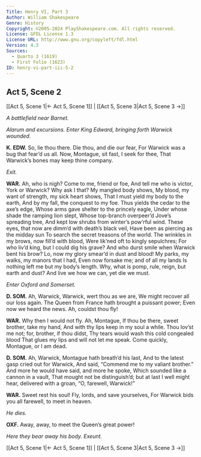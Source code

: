 ```yaml
---
Title: Henry VI, Part 3
Author: William Shakespeare
Genre: History
Copyright: ©2005-2024 PlayShakespeare.com. All rights reserved.
License: GFDL License 1.3
License URL: http://www.gnu.org/copyleft/fdl.html
Version: 4.3
Sources:
  - Quarto 3 (1619)
  - First Folio (1623)
ID: henry-vi-part-iii-5-2
---
```


## Act 5, Scene 2
[[Act 5, Scene 1|← Act 5, Scene 1]] | [[Act 5, Scene 3|Act 5, Scene 3 →]]

*A battlefield near Barnet.*

*Alarum and excursions. Enter King Edward, bringing forth Warwick wounded.*

**K. EDW.**
So, lie thou there. Die thou, and die our fear,
For Warwick was a bug that fear’d us all.
Now, Montague, sit fast, I seek for thee,
That Warwick’s bones may keep thine company.

*Exit.*

**WAR.**
Ah, who is nigh? Come to me, friend or foe,
And tell me who is victor, York or Warwick?
Why ask I that? My mangled body shows,
My blood, my want of strength, my sick heart shows,
That I must yield my body to the earth,
And by my fall, the conquest to my foe.
Thus yields the cedar to the axe’s edge,
Whose arms gave shelter to the princely eagle,
Under whose shade the ramping lion slept,
Whose top-branch overpeer’d Jove’s spreading tree,
And kept low shrubs from winter’s pow’rful wind.
These eyes, that now are dimm’d with death’s black veil,
Have been as piercing as the midday sun
To search the secret treasons of the world.
The wrinkles in my brows, now fill’d with blood,
Were lik’ned oft to kingly sepulchres;
For who liv’d king, but I could dig his grave?
And who durst smile when Warwick bent his brow?
Lo, now my glory smear’d in dust and blood!
My parks, my walks, my manors that I had,
Even now forsake me; and of all my lands
Is nothing left me but my body’s length.
Why, what is pomp, rule, reign, but earth and dust?
And live we how we can, yet die we must.

*Enter Oxford and Somerset.*

**D. SOM.**
Ah, Warwick, Warwick, wert thou as we are,
We might recover all our loss again.
The Queen from France hath brought a puissant power;
Even now we heard the news. Ah, couldst thou fly!

**WAR.**
Why then I would not fly. Ah, Montague,
If thou be there, sweet brother, take my hand,
And with thy lips keep in my soul a while.
Thou lov’st me not; for, brother, if thou didst,
Thy tears would wash this cold congealed blood
That glues my lips and will not let me speak.
Come quickly, Montague, or I am dead.

**D. SOM.**
Ah, Warwick, Montague hath breath’d his last,
And to the latest gasp cried out for Warwick,
And said, “Commend me to my valiant brother.”
And more he would have said, and more he spoke,
Which sounded like a cannon in a vault,
That mought not be distinguish’d; but at last
I well might hear, delivered with a groan,
“O, farewell, Warwick!”

**WAR.**
Sweet rest his soul! Fly, lords, and save yourselves,
For Warwick bids you all farewell, to meet in heaven.

*He dies.*

**OXF.**
Away, away, to meet the Queen’s great power!

*Here they bear away his body. Exeunt.*

[[Act 5, Scene 1|← Act 5, Scene 1]] | [[Act 5, Scene 3|Act 5, Scene 3 →]]